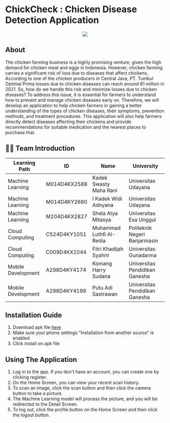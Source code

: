# ChickCheck : Chicken Disease Detection Application

<p align="center">
<!-- <img src="https://github.com/ChickCheckTeam/.github/assets/157220791/012cd136-26c4-4cdf-ae36-16ef58e2c035" width=30% height=30% > -->
  <img src="https://github.com/ChickCheckTeam/.github/assets/114111567/553dedb7-e4d7-457a-8df2-551d700d5dcf">
</p>



## About
The chicken farming business is a highly promising venture, given the high demand for chicken meat and eggs in Indonesia. However, chicken farming carries a significant risk of loss due to diseases that affect chickens. According to one of the chicken producers in Central Java, PT. Tumbul Optimal Prima losses due to chicken diseases can reach around 81 million in 2021. So, how do we handle this risk and minimize losses due to chicken diseases? To address this issue, it is essential for farmers to understand how to prevent and manage chicken diseases early on. Therefore, we will develop an application to help chicken farmers in gaining a better understanding of the types of chicken diseases, their symptoms, prevention methods, and treatment procedures. This application will also help farmers directly detect diseases affecting their chickens and provide recommendations for suitable medication and the nearest places to purchase that.


## 🙋‍♀️ Team Introduction
| Learning Path | ID | Name | University
| ------ | ------ | ------ | ------ |
| Machine Learning | M014D4KX2588 | Kadek Swasty Maha Rani | Universitas Udayana |
| Machine Learning | M014D4KY2680 | I Kadek Widi Adnyana | Universitas Udayana |
| Machine Learning | M204D4KX2827 | Shela Atya Mitasya | Universitas Esa Unggul |
| Cloud Computing | C524D4KY1051 | Muhammad Luthfi Al-Redia | Politeknik Negeri Banjarmasin |
| Cloud Computing | C009D4KX1044 | Fitri Khadijah Syahrir | Universitas Gunadarma |
| Mobile Development | A298D4KY4174 | Komang Harry Sudana | Universitas Pendidikan Ganesha |
| Mobile Development | A298D4KY4199 | Putu Adi Sastrawan | Universitas Pendidikan Ganesha |

## Installation Guide
1. Download apk file [here](https://github.com/ChickCheckTeam/ChickCheck-MD/releases)
2. Make sure your phone settings "Installation from another source" is enabled
3. Click install on apk file

## Using The Application
1. Log in to the app. If you don't have an account, you can create one by clicking register.
2. On the Home Screen, you can view your recent scan history.
3. To scan an image, click the scan button and then click the camera button to take a picture.
4. The Machine Learning model will process the picture, and you will be redirected to the Detail Screen.
5. To log out, click the profile button on the Home Screen and then click the logout button.

<!--

**Here are some ideas to get you started:**

🙋‍♀️ A short introduction - what is your organization all about?
🌈 Contribution guidelines - how can the community get involved?
👩‍💻 Useful resources - where can the community find your docs? Is there anything else the community should know?
🍿 Fun facts - what does your team eat for breakfast?
🧙 Remember, you can do mighty things with the power of [Markdown](https://docs.github.com/github/writing-on-github/getting-started-with-writing-and-formatting-on-github/basic-writing-and-formatting-syntax)
-->
